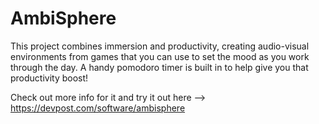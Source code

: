 # AmbiSphere
This project combines immersion and productivity, creating audio-visual environments from games that you can use to set the mood as you work through the day. A handy pomodoro timer is built in to help give you that productivity boost!

Check out more info for it and try it out here --> https://devpost.com/software/ambisphere

